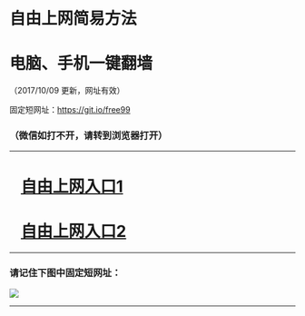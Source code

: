 ﻿# 自由上网简易方法

# 电脑、手机一键翻墙

（2017/10/09 更新，网址有效）

固定短网址：https://git.io/free99

### （微信如打不开，请转到浏览器打开）


***





# &nbsp;&nbsp; <a href="http://ft2855432026.fwq-tz-1001.info/fwqtz01.html?t=100900122204 " target="_blank">自由上网入口1</a>
# &nbsp;&nbsp; <a href="http://ft2330812791.fwq-tz-1002.info/fwqtz02.html?t=100900122078 " target="_blank">自由上网入口2</a>
***

### 请记住下图中固定短网址：

<img src="https://s3-us-west-2.amazonaws.com/fwq-1001/yjfq-20170905okok.png" /> 


***

